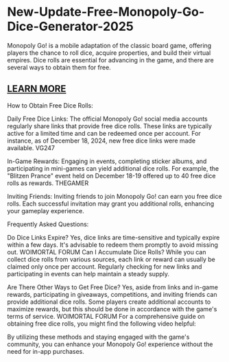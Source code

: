 # New-Update-Free-Monopoly-Go-Dice-Generator-2025
Monopoly Go! is a mobile adaptation of the classic board game, offering players the chance to roll dice, acquire properties, and build their virtual empires. Dice rolls are essential for advancing in the game, and there are several ways to obtain them for free.

<h2><a href="https://sites.google.com/view/monopoly-go-free-dice-no-verif/"><strong>LEARN MORE</strong></a></h2>

How to Obtain Free Dice Rolls:

Daily Free Dice Links: The official Monopoly Go! social media accounts regularly share links that provide free dice rolls. These links are typically active for a limited time and can be redeemed once per account. For instance, as of December 18, 2024, new free dice links were made available. 
VG247

In-Game Rewards: Engaging in events, completing sticker albums, and participating in mini-games can yield additional dice rolls. For example, the "Blitzen Prance" event held on December 18-19 offered up to 40 free dice rolls as rewards. 
THEGAMER

Inviting Friends: Inviting friends to join Monopoly Go! can earn you free dice rolls. Each successful invitation may grant you additional rolls, enhancing your gameplay experience.

Frequently Asked Questions:

Do Dice Links Expire? Yes, dice links are time-sensitive and typically expire within a few days. It's advisable to redeem them promptly to avoid missing out. 
WOIMORTAL FORUM
Can I Accumulate Dice Rolls? While you can collect dice rolls from various sources, each link or reward can usually be claimed only once per account. Regularly checking for new links and participating in events can help maintain a steady supply.

Are There Other Ways to Get Free Dice? Yes, aside from links and in-game rewards, participating in giveaways, competitions, and inviting friends can provide additional dice rolls. Some players create additional accounts to maximize rewards, but this should be done in accordance with the game's terms of service. 
WOIMORTAL FORUM
For a comprehensive guide on obtaining free dice rolls, you might find the following video helpful:

By utilizing these methods and staying engaged with the game's community, you can enhance your Monopoly Go! experience without the need for in-app purchases.
